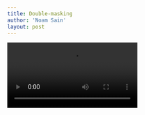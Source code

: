```yaml
---
title: Double-masking
author: 'Noam Sain'
layout: post
---
```


<video controls src="/assets/2022/2022-02-double-masking.mp4"></video>
